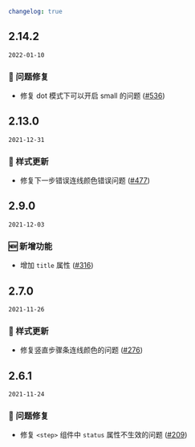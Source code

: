 ```yaml
changelog: true
```

## 2.14.2

`2022-01-10`

### 🐛 问题修复

- 修复 dot 模式下可以开启 small 的问题 ([#536](https://github.com/arco-design/arco-design-vue/pull/536))


## 2.13.0

`2021-12-31`

### 💅 样式更新

- 修复下一步错误连线颜色错误问题 ([#477](https://github.com/arco-design/arco-design-vue/pull/477))


## 2.9.0

`2021-12-03`

### 🆕 新增功能

- 增加 `title` 属性 ([#316](https://github.com/arco-design/arco-design-vue/pull/316))


## 2.7.0

`2021-11-26`

### 💅 样式更新

- 修复竖直步骤条连线颜色的问题 ([#276](https://github.com/arco-design/arco-design-vue/pull/276))


## 2.6.1

`2021-11-24`

### 🐛 问题修复

- 修复 `<step>` 组件中 `status` 属性不生效的问题 ([#209](https://github.com/arco-design/arco-design-vue/pull/209))

